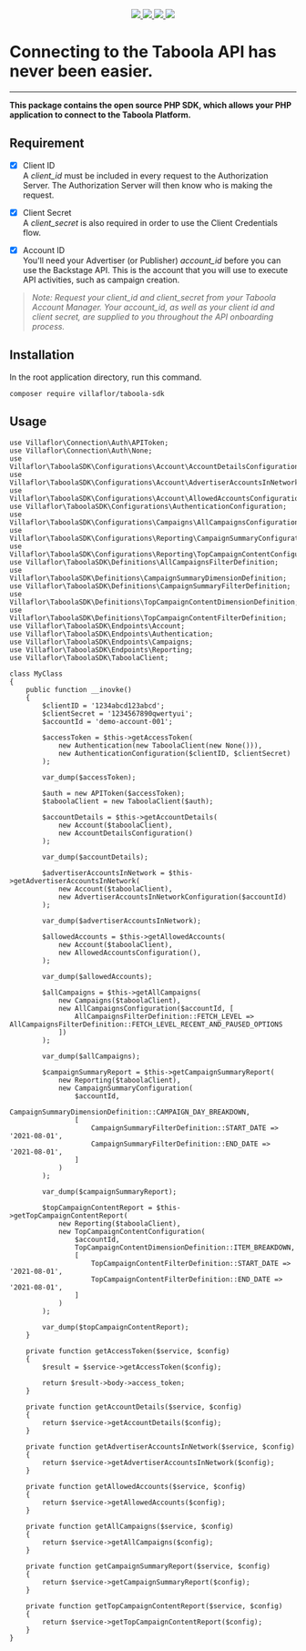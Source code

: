 <p align="center">

  <a href="https://github.com/villaflor/taboola-sdk/actions/workflows/test.yml">
    <img src="https://img.shields.io/github/workflow/status/villaflor/taboola-sdk/Test">
  </a>
  <a href="https://github.com/villaflor/taboola-sdk/blob/main/LICENSE">
    <img src="https://img.shields.io/github/license/villaflor/taboola-sdk.svg?style=flat">
  </a>
  <a href="https://packagist.org/packages/villaflor/taboola-sdk">
    <img src="https://img.shields.io/packagist/php-v/villaflor/taboola-sdk">
  </a>
  <a href="https://packagist.org/packages/villaflor/taboola-sdk">
    <img src="https://img.shields.io/packagist/v/villaflor/taboola-sdk">
  </a>
</p>

# Connecting to the Taboola API has never been easier.

---

**This package contains the open source PHP SDK, which allows your PHP application to connect to the Taboola Platform.**

## Requirement

- [x] Client ID\
A *client_id* must be included in every request to the Authorization Server. The Authorization Server will then know who is making the request.

- [x] Client Secret\
A *client_secret* is also required in order to use the Client Credentials flow.

- [x] Account ID\
You'll need your Advertiser (or Publisher) *account_id* before you can use the Backstage API. This is the account that you will use to execute API activities, such as campaign creation.

> *Note: Request your client_id and client_secret from your Taboola Account Manager. Your account_id, as well as your client id and client secret, are supplied to you throughout the API onboarding process.* 

## Installation
In the root application directory, run this command.

    composer require villaflor/taboola-sdk

## Usage

    use Villaflor\Connection\Auth\APIToken;
    use Villaflor\Connection\Auth\None;
    use Villaflor\TaboolaSDK\Configurations\Account\AccountDetailsConfiguration;
    use Villaflor\TaboolaSDK\Configurations\Account\AdvertiserAccountsInNetworkConfiguration;
    use Villaflor\TaboolaSDK\Configurations\Account\AllowedAccountsConfiguration;
    use Villaflor\TaboolaSDK\Configurations\AuthenticationConfiguration;
    use Villaflor\TaboolaSDK\Configurations\Campaigns\AllCampaignsConfiguration;
    use Villaflor\TaboolaSDK\Configurations\Reporting\CampaignSummaryConfiguration;
    use Villaflor\TaboolaSDK\Configurations\Reporting\TopCampaignContentConfiguration;
    use Villaflor\TaboolaSDK\Definitions\AllCampaignsFilterDefinition;
    use Villaflor\TaboolaSDK\Definitions\CampaignSummaryDimensionDefinition;
    use Villaflor\TaboolaSDK\Definitions\CampaignSummaryFilterDefinition;
    use Villaflor\TaboolaSDK\Definitions\TopCampaignContentDimensionDefinition;
    use Villaflor\TaboolaSDK\Definitions\TopCampaignContentFilterDefinition;
    use Villaflor\TaboolaSDK\Endpoints\Account;
    use Villaflor\TaboolaSDK\Endpoints\Authentication;
    use Villaflor\TaboolaSDK\Endpoints\Campaigns;
    use Villaflor\TaboolaSDK\Endpoints\Reporting;
    use Villaflor\TaboolaSDK\TaboolaClient;
    
    class MyClass
    {
        public function __inovke()
        {
            $clientID = '1234abcd123abcd';
            $clientSecret = '1234567890qwertyui';
            $accountId = 'demo-account-001';
        
            $accessToken = $this->getAccessToken(
                new Authentication(new TaboolaClient(new None())),
                new AuthenticationConfiguration($clientID, $clientSecret)
            );
        
            var_dump($accessToken);
    
            $auth = new APIToken($accessToken);
            $taboolaClient = new TaboolaClient($auth);
    
            $accountDetails = $this->getAccountDetails(
                new Account($taboolaClient),
                new AccountDetailsConfiguration()
            );
        
            var_dump($accountDetails);
    
            $advertiserAccountsInNetwork = $this->getAdvertiserAccountsInNetwork(
                new Account($taboolaClient),
                new AdvertiserAccountsInNetworkConfiguration($accountId)
            );
    
            var_dump($advertiserAccountsInNetwork);
    
            $allowedAccounts = $this->getAllowedAccounts(
                new Account($taboolaClient),
                new AllowedAccountsConfiguration(),
            );
        
            var_dump($allowedAccounts);
    
            $allCampaigns = $this->getAllCampaigns(
                new Campaigns($taboolaClient),
                new AllCampaignsConfiguration($accountId, [
                    AllCampaignsFilterDefinition::FETCH_LEVEL => AllCampaignsFilterDefinition::FETCH_LEVEL_RECENT_AND_PAUSED_OPTIONS
                ])
            );
        
            var_dump($allCampaigns);
    
            $campaignSummaryReport = $this->getCampaignSummaryReport(
                new Reporting($taboolaClient),
                new CampaignSummaryConfiguration(
                    $accountId,
                    CampaignSummaryDimensionDefinition::CAMPAIGN_DAY_BREAKDOWN,
                    [
                        CampaignSummaryFilterDefinition::START_DATE => '2021-08-01',
                        CampaignSummaryFilterDefinition::END_DATE => '2021-08-01',
                    ]
                )
            );
        
            var_dump($campaignSummaryReport);
    
            $topCampaignContentReport = $this->getTopCampaignContentReport(
                new Reporting($taboolaClient),
                new TopCampaignContentConfiguration(
                    $accountId,
                    TopCampaignContentDimensionDefinition::ITEM_BREAKDOWN,
                    [
                        TopCampaignContentFilterDefinition::START_DATE => '2021-08-01',
                        TopCampaignContentFilterDefinition::END_DATE => '2021-08-01',
                    ]
                )
            );
    
            var_dump($topCampaignContentReport);
        }
        
        private function getAccessToken($service, $config)
        {
            $result = $service->getAccessToken($config);
    
            return $result->body->access_token;
        }
        
        private function getAccountDetails($service, $config)
        {
            return $service->getAccountDetails($config);
        }
        
        private function getAdvertiserAccountsInNetwork($service, $config)
        {
            return $service->getAdvertiserAccountsInNetwork($config);
        }
    
        private function getAllowedAccounts($service, $config)
        {
            return $service->getAllowedAccounts($config);
        }
    
        private function getAllCampaigns($service, $config)
        {
            return $service->getAllCampaigns($config);
        }
    
        private function getCampaignSummaryReport($service, $config)
        {
            return $service->getCampaignSummaryReport($config);
        }
    
        private function getTopCampaignContentReport($service, $config)
        {
            return $service->getTopCampaignContentReport($config);
        }
    }